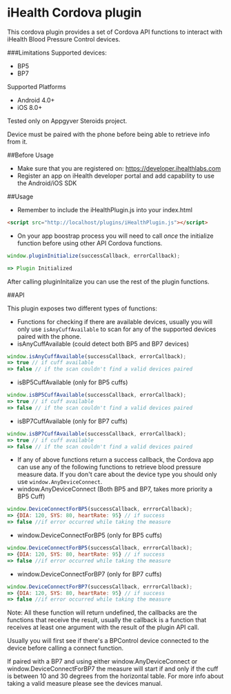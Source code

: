 iHealth Cordova plugin
====================

This cordova plugin provides a set of Cordova API functions to interact with iHealth Blood Pressure Control devices.

###Limitations
Supported devices:
 - BP5
 - BP7

Supported Platforms
 - Android 4.0+
 - iOS 8.0+

Tested only on Appgyver Steroids project.

Device must be paired with the phone before being able to retrieve info from it.

##Before Usage

 - Make sure that you are registered on: https://developer.ihealthlabs.com
 - Register an app on iHealth developer portal and add capability to use the Android/iOS SDK

##Usage
 - Remember to include the iHealthPlugin.js into your index.html

```html
<script src="http://localhost/plugins/iHealthPlugin.js"></script>

```

 - On your app boostrap process you will need to call *once* the initialize function before using other API Cordova functions.

```javascript
window.pluginInitialize(successCallback, errorCallback);

=> Plugin Initialized
```

After calling pluginInitalize you can use the rest of the plugin functions.

##API

This plugin exposes two different types of functions:
 - Functions for checking if there are available devices, usually you will only use `isAnyCuffAvailable` to scan for any of the supported devices paired with the phone. 
  - isAnyCuffAvailable (could detect both BP5 and BP7 devices)
  ```javascript
  window.isAnyCuffAvailable(successCallback, errorCallback);
  => true // if cuff available
  => false // if the scan couldn't find a valid devices paired
  ```
  - isBP5CuffAvailable (only for BP5 cuffs)
  ```javascript
  window.isBP5CuffAvailable(successCallback, errorCallback);
  => true // if cuff available
  => false // if the scan couldn't find a valid devices paired
  ```
  - isBP7CuffAvailable (only for BP7 cuffs)
  ```javascript
  window.isBP7CuffAvailable(successCallback, errorCallback);
  => true // if cuff available
  => false // if the scan couldn't find a valid devices paired
  ```
  
 - If any of above functions return a success callback, the Cordova app can use any of the following functions to retrieve blood pressure measure data. If you don't care about the device type you should only use `window.AnyDeviceConnect`.
  - window.AnyDeviceConnect (Both BP5 and BP7, takes more priority a BP5 Cuff)
  ```javascript
  window.DeviceConnectForBP5(successCallback, errrorCallback);
  => {DIA: 120, SYS: 80, heartRate: 95} // if success
  => false //if error occurred while taking the measure
  ```
  - window.DeviceConnectForBP5 (only for BP5 cuffs)
  ```javascript
  window.DeviceConnectForBP5(successCallback, errrorCallback);
  => {DIA: 120, SYS: 80, heartRate: 95} // if success
  => false //if error occurred while taking the measure
  ```
  - window.DeviceConnectForBP7 (only for BP7 cuffs)
  ```javascript
  window.DeviceConnectForBP7(successCallback, errrorCallback);
  => {DIA: 120, SYS: 80, heartRate: 95} // if success
  => false //if error occurred while taking the measure
  ```

Note: All these function will return undefined, the callbacks are the functions that receive the result, usually the callback is a function that receives at least one argument with the result of the plugin API call.

Usually you will first see if there's a BPControl device connected to the device before calling a connect function.

If paired with a BP7 and using either window.AnyDeviceConnect or window.DeviceConnectForBP7 the measure will start if and only if the cuff is between 10 and 30 degrees from the horizontal table. For more info about taking a valid measure please see the devices manual.

